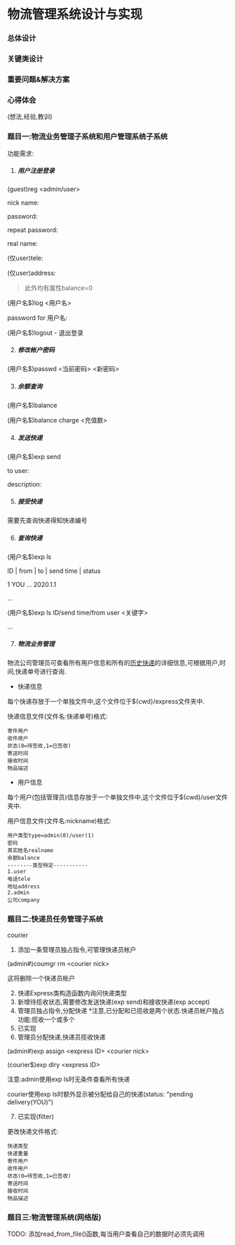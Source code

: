# 物流管理系统设计与实现

### 总体设计



### 关键类设计



### 重要问题&解决方案



### 心得体会

(想法,经验,教训)



### 题目一:物流业务管理子系统和用户管理系统子系统

功能需求:

1. ##### 用户注册登录

(guest)reg \<admin/user\>

nick name:

password:

repeat password:

real name:

(仅user)tele:

(仅user)address:

> 此外均有属性balance=0

(用户名$)log \<用户名\> 

password for 用户名:

(用户名$)logout - 退出登录

2. ##### 修改帐户密码

(用户名$)passwd <当前密码> <新密码>

3. ##### 余额查询

(用户名$)balance

(用户名$)balance charge <充值数>

4. ##### 发送快递

(用户名$)exp send

to user:

description:

5. ##### 接受快递

需要先查询快递得知快递编号



6. ##### 查询快递

(用户名$)exp ls

ID	| from	| to	| send time | status

1 		YOU		...		2020.1.1

...

(用户名$)exp ls ID/send time/from user <关键字>

...

7. ##### 物流业务管理

物流公司管理员可查看所有用户信息和所有的<u>历史快递</u>的详细信息,可根据用户,时间,快递单号进行查询.





- 快递信息

每个快递存放于一个单独文件中,这个文件位于${cwd}/express文件夹中.

快递信息文件(文件名:快递单号)格式:

```
寄件用户
收件用户
状态(0=待签收,1=已签收)
寄送时间
接收时间
物品描述
```



- 用户信息

每个用户(包括管理员)信息存放于一个单独文件中,这个文件位于${cwd}/user文件夹中.

用户信息文件(文件名:nickname)格式:

```
用户类型type=admin(0)/user(1)
密码
真实姓名realname
余额balance
--------类型特定-----------
1.user
电话tele
地址address
2.admin
公司company
```



### 题目二:快递员任务管理子系统

courier

1. 添加一条管理员独占指令,可管理快递员帐户

(admin#)coumgr rm \<courier nick\>

这将删除一个快递员帐户


2. 快递Express类构造函数内询问快递类型
3. 新增待揽收状态,需要修改发送快递(exp send)和接收快递(exp accept)
4. 管理员独占指令,分配快递 *注意,已分配和已揽收是两个状态.快递员帐户独占功能:揽收一个或多个
5. 已实现
6. 管理员分配快递,快递员揽收快递

(admin#)exp assign \<express ID\> \<courier nick\>

(courier$)exp dlry \<express ID\> 

注意:admin使用exp ls时无条件查看所有快递

courier使用exp ls时额外显示被分配给自己的快递(status: "pending delivery(YOU)")

7. 已实现(filter)

更改快递文件格式:

```
快递类型
快递重量
寄件用户
收件用户
状态(0=待签收,1=已签收)
寄送时间
接收时间
物品描述
```



### 题目三:物流管理系统(网络版)


TODO: 添加read_from_file()函数,每当用户查看自己的数据时必须先调用